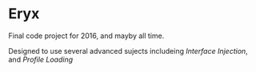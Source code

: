 # Eryx
Final code project for 2016, and mayby all time.

Designed to use several advanced sujects includeing *Interface Injection*, and *Profile Loading*

